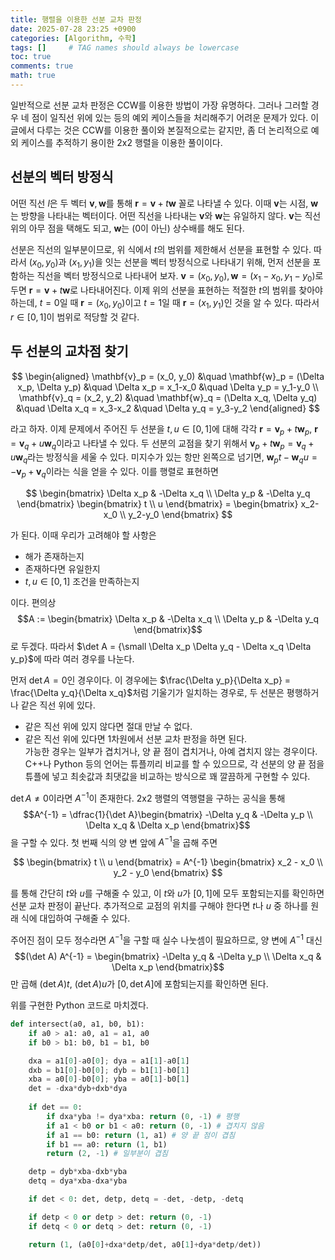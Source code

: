 ```yaml
---
title: 행렬을 이용한 선분 교차 판정
date: 2025-07-28 23:25 +0900
categories: [Algorithm, 수학]
tags: []     # TAG names should always be lowercase
toc: true
comments: true
math: true
---
```


일반적으로 선분 교차 판정은 CCW를 이용한 방법이 가장 유명하다. 그러나 그러할 경우 네 점이 일직선 위에 있는 등의 예외 케이스들을 처리해주기 어려운 문제가 있다. 이 글에서 다루는 것은 CCW를 이용한 풀이와 본질적으로는 같지만, 좀 더 논리적으로 예외 케이스를 추적하기 용이한 2x2 행렬을 이용한 풀이이다.

## 선분의 벡터 방정식
어떤 직선 $l$은 두 벡터 $\mathbf{v}, \mathbf{w}$를 통해 $\mathbf{r} = \mathbf{v} + t\mathbf{w}$ 꼴로 나타낼 수 있다. 이때 $\mathbf{v}$는 시점, $\mathbf{w}$는 방향을 나타내는 벡터이다. 어떤 직선을 나타내는 $\mathbf{v}$와 $\mathbf{w}$는 유일하지 않다. $\mathbf{v}$는 직선 위의 아무 점을 택해도 되고, $\mathbf{w}$는 ($0$이 아닌) 상수배를 해도 된다. 

선분은 직선의 일부분이므로, 위 식에서 $t$의 범위를 제한해서 선분을 표현할 수 있다. 따라서 $(x_0, y_0)$과 $(x_1, y_1)$을 잇는 선분을 벡터 방정식으로 나타내기 위해, 먼저 선분을 포함하는 직선을 벡터 방정식으로 나타내어 보자. $\mathbf{v} = (x_0, y_0), \mathbf{w} = (x_1-x_0, y_1-y_0)$로 두면 $\mathbf{r} = \mathbf{v} + t \mathbf{w}$로 나타내어진다. 이제 위의 선분을 표현하는 적절한 $t$의 범위를 찾아야 하는데, $t = 0$일 때 $\mathbf{r} = (x_0, y_0)$이고 $t = 1$일 때 $\mathbf{r} = (x_1, y_1)$인 것을 알 수 있다. 따라서 $r \in [0, 1]$이 범위로 적당할 것 같다.

## 두 선분의 교차점 찾기
$$ \begin{aligned} \mathbf{v}_p = (x_0, y_0) &\quad \mathbf{w}_p = (\Delta x_p, \Delta y_p) &\quad \Delta x_p = x_1-x_0 &\quad \Delta y_p = y_1-y_0 \\
 \mathbf{v}_q = (x_2, y_2) &\quad \mathbf{w}_q = (\Delta x_q, \Delta y_q) &\quad \Delta x_q = x_3-x_2 &\quad \Delta y_q = y_3-y_2 \end{aligned} $$

라고 하자. 
이제 문제에서 주어진 두 선분을 $t, u \in [0, 1]$에 대해 각각 $\mathbf{r} = \mathbf{v}_p + t \mathbf{w}_p$, $\mathbf{r} = \mathbf{v}_q + u \mathbf{w}_q$이라고 나타낼 수 있다. 
두 선분의 교점을 찾기 위해서 $\mathbf{v}_p + t \mathbf{w}_p = \mathbf{v}_q + u \mathbf{w}_q$라는 방정식을 세울 수 있다. 미지수가 있는 항만 왼쪽으로 넘기면, $\mathbf{w}_p t - \mathbf{w}_q u = -\mathbf{v}_p + \mathbf{v}_q$이라는 식을 얻을 수 있다. 이를 행렬로 표현하면 

$$ \begin{bmatrix} \Delta x_p & -\Delta x_q \\ \Delta y_p & -\Delta y_q \end{bmatrix} \begin{bmatrix} t \\ u \end{bmatrix} = \begin{bmatrix} x_2-x_0 \\ y_2-y_0 \end{bmatrix} $$

가 된다. 이때 우리가 고려해야 할 사항은
- 해가 존재하는지
- 존재하다면 유일한지
- $t, u \in [0, 1]$ 조건을 만족하는지

이다. 편의상 $$A := \begin{bmatrix} \Delta x_p & -\Delta x_q \\ \Delta y_p & -\Delta y_q \end{bmatrix}$$로 두겠다.
따라서 $\det A = {\small \Delta x_p \Delta y_q - \Delta x_q \Delta y_p}$에 따라 여러 경우를 나눈다.

먼저 $\det A = 0$인 경우이다. 이 경우에는 $\frac{\Delta y_p}{\Delta x_p} = \frac{\Delta y_q}{\Delta x_q}$처럼 기울기가 일치하는 경우로, 두 선분은 평행하거나 같은 직선 위에 있다. 
- 같은 직선 위에 있지 않다면 절대 만날 수 없다.
- 같은 직선 위에 있다면 1차원에서 선분 교차 판정을 하면 된다. <br>
가능한 경우는 일부가 겹치거나, 양 끝 점이 겹치거나, 아예 겹치지 않는 경우이다. C++나 Python 등의 언어는 튜플끼리 비교를 할 수 있으므로, 각 선분의 양 끝 점을 튜플에 넣고 최솟값과 최댓값을 비교하는 방식으로 꽤 깔끔하게 구현할 수 있다.

$\det A \neq 0$이라면 $A^{-1}$이 존재한다. 2x2 행렬의 역행렬을 구하는 공식을 통해 $$A^{-1} = \dfrac{1}{\det A}\begin{bmatrix} -\Delta y_q & -\Delta y_p \\ \Delta x_q & \Delta x_p \end{bmatrix}$$을 구할 수 있다. 첫 번째 식의 양 변 앞에 $A^{-1}$을 곱해 주면

$$ \begin{bmatrix} t \\ u \end{bmatrix} = A^{-1} \begin{bmatrix} x_2 - x_0 \\ y_2 - y_0 \end{bmatrix} $$

를 통해 간단히 $t$와 $u$를 구해줄 수 있고, 이 $t$와 $u$가 $[0, 1]$에 모두 포함되는지를 확인하면 선분 교차 판정이 끝난다. 추가적으로 교점의 위치를 구해야 한다면 $t$나 $u$ 중 하나를 원래 식에 대입하여 구해줄 수 있다.

주어진 점이 모두 정수라면 $A^{-1}$을 구할 때 실수 나눗셈이 필요하므로, 양 변에 $A^{-1}$ 대신 $$(\det A) A^{-1} = \begin{bmatrix} -\Delta y_q & -\Delta y_p \\ \Delta x_q & \Delta x_p \end{bmatrix}$$만 곱해 $(\det A) t$, $(\det A) u$가 $[0, \det A]$에 포함되는지를 확인하면 된다. 

위를 구현한 Python 코드로 마치겠다.

```py
def intersect(a0, a1, b0, b1):
    if a0 > a1: a0, a1 = a1, a0
    if b0 > b1: b0, b1 = b1, b0

    dxa = a1[0]-a0[0]; dya = a1[1]-a0[1]
    dxb = b1[0]-b0[0]; dyb = b1[1]-b0[1]
    xba = a0[0]-b0[0]; yba = a0[1]-b0[1]
    det = -dxa*dyb+dxb*dya
    
    if det == 0:
        if dxa*yba != dya*xba: return (0, -1) # 평행
        if a1 < b0 or b1 < a0: return (0, -1) # 겹치지 않음
        if a1 == b0: return (1, a1) # 양 끝 점이 겹침
        if b1 == a0: return (1, b1)
        return (2, -1) # 일부분이 겹침

    detp = dyb*xba-dxb*yba
    detq = dya*xba-dxa*yba

    if det < 0: det, detp, detq = -det, -detp, -detq

    if detp < 0 or detp > det: return (0, -1)
    if detq < 0 or detq > det: return (0, -1)

    return (1, (a0[0]+dxa*detp/det, a0[1]+dya*detp/det))
```